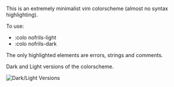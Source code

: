 This is an extremely minimalist vim colorscheme (almost no syntax highlighting).

To use:
- :colo nofrils-light
- :colo nofrils-dark

The only highlighted elements are errors, strings and comments.

Dark and Light versions of the colorscheme.

![Dark/Light Versions](http://i.imgur.com/ONN1Q8s.png)
